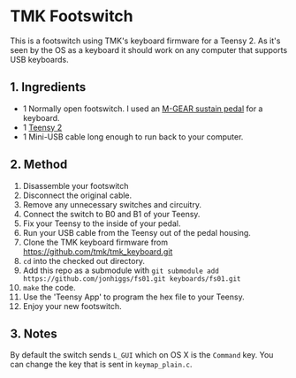 TMK Footswitch
==============

This is a footswitch using TMK's keyboard firmware for a Teensy 2. As it's seen
by the OS as a keyboard it should work on any computer that supports USB
keyboards.

## 1. Ingredients

* 1 Normally open footswitch. I used an [M-GEAR sustain pedal](http://www.m-audio.com/products/en_us/SP2.html) for a keyboard.
* 1 [Teensy 2](http://www.pjrc.com/store/teensy.html)
* 1 Mini-USB cable long enough to run back to your computer.

## 2. Method

1. Disassemble your footswitch
2. Disconnect the original cable.
3. Remove any unnecessary switches and circuitry.
4. Connect the switch to B0 and B1 of your Teensy.
5. Fix your Teensy to the inside of your pedal.
6. Run your USB cable from the Teensy out of the pedal housing.
7. Clone the TMK keyboard firmware from https://github.com/tmk/tmk_keyboard.git
8. `cd` into the checked out directory.
9. Add this repo as a submodule with `git submodule add
https://github.com/jonhiggs/fs01.git keyboards/fs01.git`
10. `make` the code.
11. Use the 'Teensy App' to program the hex file to your Teensy.
12. Enjoy your new footswitch.

## 3. Notes

By default the switch sends `L_GUI` which on OS X is the `Command` key. You can
change the key that is sent in `keymap_plain.c`.
